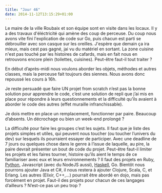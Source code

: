 ```yaml
---
title: "Jour 46"
date: 2014-11-12T13:15:29+01:00
---
```


Le maire de la ville Roubaix et son équipe sont en visite dans les locaux. Il y a des travaux d'éléctricité qui amène des coup de perceuse. Du coup nous avons vite fini l'explication de code sur Go,
puis chacun est parti se débrouiller avec son
casque sur les oreilles. J'espère que demain ça ira mieux, mais cest pas
gagné, jai vu du matériel en sortant. La zone cuisine n'est pas touché par
les histoires de cafards, mais en fait nous en retrouvons encore plein
(toilettes, cuisines). Peut-être faut-il tout traiter ?

En début d’après-midi nous voulons aborder les objets, méthodes et
autres classes, mais la perceuse fait toujours des siennes. Nous avons
donc repoussé les cours à 16h.

Je reste persuadé que faire UN projet from scratch n’est pas la bonne
solution pour apprendre le code, c’est une solution de repli que j’ai
mis en place pour répondre à leurs questionnements et la difficulté
qu’ils avaient à aborder le code des autres (effet muraille
infranchissable).

Je dois mettre en place un remplacement, fonctionner par paire. Beaucoup
d’absents. Un décrochage ou bien un week-end prolongé ?

La difficulté pour faire les groupes c’est les sujets. Il faut que je
liste des projets simples et utiles, qui peuvent nous toucher (ou
toucher l’univers du dev) sur lesquels ils pourraient essayer de
participer. Avec une deadline de 7 jours ou quelques chose dans le genre
à l’issue de laquelle, au pire, la paire devrait présenter un bout de
code du projet. Peut-être faut-il limiter les projets et les faires
tourner, histoire qu’ils aient le temps de ce familiariser avec eux et
leurs environnements ? Il faut des projets en Ruby,
[Python](https://www.python.org), Javascript (avec du NodeJS aussi),
[Haskell](https://www.haskell.org/), Go. Bientôt nous pourrons ajouter Java et
C\#, il nous restera à ajouter Clojure, Scala, C, et Erlang. Les autres
(Elixir, C++,…) pourrait être abordé en dojo, mais pas forcément en projet.
Faut-il des projets pour chacun de ces langages d’ailleurs ? N’est-ce pas un
peu trop ?


